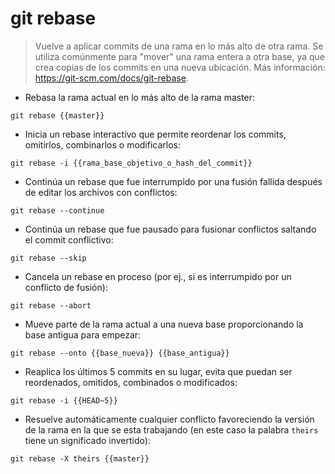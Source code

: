 # git rebase

> Vuelve a aplicar commits de una rama en lo más alto de otra rama.
> Se utiliza comúnmente para "mover" una rama entera a otra base, ya que crea copias de los commits en una nueva ubicación.
> Más información: <https://git-scm.com/docs/git-rebase>.

- Rebasa la rama actual en lo más alto de la rama master:

`git rebase {{master}}`

- Inicia un rebase interactivo que permite reordenar los commits, omitirlos, combinarlos o modificarlos:

`git rebase -i {{rama_base_objetivo_o_hash_del_commit}}`

- Continúa un rebase que fue interrumpido por una fusión fallida después de editar los archivos con conflictos:

`git rebase --continue`

- Continúa un rebase que fue pausado para fusionar conflictos saltando el commit conflictivo:

`git rebase --skip`

- Cancela un rebase en proceso (por ej., si es interrumpido por un conflicto de fusión):

`git rebase --abort`

- Mueve parte de la rama actual a una nueva base proporcionando la base antigua para empezar:

`git rebase --onto {{base_nueva}} {{base_antigua}}`

- Reaplica los últimos 5 commits en su lugar, evita que puedan ser reordenados, omitidos, combinados o modificados:

`git rebase -i {{HEAD~5}}`

- Resuelve automáticamente cualquier conflicto favoreciendo la versión de la rama en la que se esta trabajando (en este caso la palabra `theirs` tiene un significado invertido):

`git rebase -X theirs {{master}}`
